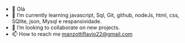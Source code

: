 - 👋 Olá
- 🌱 I’m currently learning javascript, Sql, Git, github, nodeJs, html, css, SQlite, json, Mysql e respansividade.
- 💞️ I’m looking to collaborate on new projects.
- 📫 How to reach me manzottiflavio22@gmail.com
